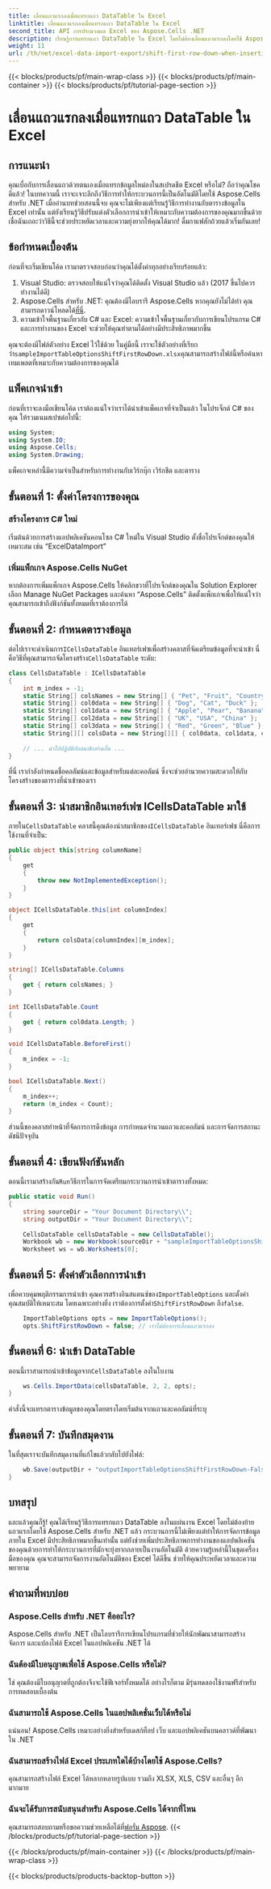 ```yaml
---
title: เลื่อนแถวแรกลงเมื่อแทรกแถว DataTable ใน Excel
linktitle: เลื่อนแถวแรกลงเมื่อแทรกแถว DataTable ใน Excel
second_title: API การประมวลผล Excel ของ Aspose.Cells .NET
description: เรียนรู้การแทรกแถว DataTable ใน Excel โดยไม่ต้องเลื่อนแถวแรกลงโดยใช้ Aspose.Cells สำหรับ .NET คำแนะนำทีละขั้นตอนเพื่อการทำงานอัตโนมัติที่ง่ายดาย
weight: 11
url: /th/net/excel-data-import-export/shift-first-row-down-when-inserting-cells-datatable-rows-in-excel/
---
```


{{< blocks/products/pf/main-wrap-class >}}
{{< blocks/products/pf/main-container >}}
{{< blocks/products/pf/tutorial-page-section >}}

# เลื่อนแถวแรกลงเมื่อแทรกแถว DataTable ใน Excel

## การแนะนำ

คุณเบื่อกับการเลื่อนแถวด้วยตนเองเมื่อแทรกข้อมูลใหม่ลงในสเปรดชีต Excel หรือไม่? ถือว่าคุณโชคดีแล้ว! ในบทความนี้ เราจะเจาะลึกถึงวิธีการทำให้กระบวนการนี้เป็นอัตโนมัติโดยใช้ Aspose.Cells สำหรับ .NET เมื่ออ่านบทช่วยสอนนี้จบ คุณจะไม่เพียงแต่เรียนรู้วิธีการทำงานกับตารางข้อมูลใน Excel เท่านั้น แต่ยังเรียนรู้วิธีปรับแต่งตัวเลือกการนำเข้าให้เหมาะกับความต้องการของคุณมากขึ้นด้วย เชื่อฉันเถอะว่าวิธีนี้จะช่วยประหยัดเวลาและความยุ่งยากให้คุณได้มาก! ดื่มกาแฟสักถ้วยแล้วเริ่มกันเลย!

## ข้อกำหนดเบื้องต้น

ก่อนที่จะเริ่มเขียนโค้ด เรามาตรวจสอบก่อนว่าคุณได้ตั้งค่าทุกอย่างเรียบร้อยแล้ว:

1. Visual Studio: ตรวจสอบให้แน่ใจว่าคุณได้ติดตั้ง Visual Studio แล้ว (2017 ขึ้นไปควรทำงานได้ดี)
2.  Aspose.Cells สำหรับ .NET: คุณต้องมีไลบรารี Aspose.Cells หากคุณยังไม่ได้ทำ คุณสามารถดาวน์โหลดได้[ที่นี่](https://releases.aspose.com/cells/net/).
3. ความเข้าใจพื้นฐานเกี่ยวกับ C# และ Excel: ความเข้าใจพื้นฐานเกี่ยวกับการเขียนโปรแกรม C# และการทำงานของ Excel จะช่วยให้คุณทำตามได้อย่างมีประสิทธิภาพมากขึ้น

 คุณจะต้องมีไฟล์ตัวอย่าง Excel ไว้ใช้ด้วย ในคู่มือนี้ เราจะใช้ตัวอย่างที่เรียกว่า`sampleImportTableOptionsShiftFirstRowDown.xlsx`คุณสามารถสร้างไฟล์นี้หรือค้นหาเทมเพลตที่เหมาะกับความต้องการของคุณได้

## แพ็คเกจนำเข้า

ก่อนที่เราจะลงมือเขียนโค้ด เราต้องแน่ใจว่าเราได้นำเข้าแพ็คเกจที่จำเป็นแล้ว ในโปรเจ็กต์ C# ของคุณ ให้รวมเนมสเปซต่อไปนี้:

```csharp
using System;
using System.IO;
using Aspose.Cells;
using System.Drawing;
```

แพ็คเกจเหล่านี้มีความจำเป็นสำหรับการทำงานกับเวิร์กบุ๊ก เวิร์กชีต และตาราง

## ขั้นตอนที่ 1: ตั้งค่าโครงการของคุณ

### สร้างโครงการ C# ใหม่

เริ่มต้นด้วยการสร้างแอปพลิเคชันคอนโซล C# ใหม่ใน Visual Studio ตั้งชื่อโปรเจ็กต์ของคุณให้เหมาะสม เช่น “ExcelDataImport”

### เพิ่มแพ็กเกจ Aspose.Cells NuGet

หากต้องการเพิ่มแพ็กเกจ Aspose.Cells ให้คลิกขวาที่โปรเจ็กต์ของคุณใน Solution Explorer เลือก Manage NuGet Packages และค้นหา “Aspose.Cells” ติดตั้งแพ็กเกจเพื่อให้แน่ใจว่าคุณสามารถเข้าถึงฟังก์ชันทั้งหมดที่เราต้องการได้

## ขั้นตอนที่ 2: กำหนดตารางข้อมูล

 ต่อไปเราจะดำเนินการ`ICellsDataTable` อินเทอร์เฟซเพื่อสร้างคลาสที่จัดเตรียมข้อมูลที่จะนำเข้า นี่คือวิธีที่คุณสามารถจัดโครงสร้าง`CellsDataTable` ระดับ:

```csharp
class CellsDataTable : ICellsDataTable
{
    int m_index = -1;
    static String[] colsNames = new String[] { "Pet", "Fruit", "Country", "Color" };
    static String[] col0data = new String[] { "Dog", "Cat", "Duck" };
    static String[] col1data = new String[] { "Apple", "Pear", "Banana" };
    static String[] col2data = new String[] { "UK", "USA", "China" };
    static String[] col3data = new String[] { "Red", "Green", "Blue" };
    static String[][] colsData = new String[][] { col0data, col1data, col2data, col3data };
    
    // ... นำไปปฏิบัติกับสมาชิกท่านอื่น ...
}
```

ที่นี่ เรากำลังกำหนดชื่อคอลัมน์และข้อมูลสำหรับแต่ละคอลัมน์ ซึ่งจะช่วยอำนวยความสะดวกให้กับโครงสร้างของตารางที่นำเข้าของเรา

## ขั้นตอนที่ 3: นำสมาชิกอินเทอร์เฟซ ICellsDataTable มาใช้

 ภายใน`CellsDataTable` คลาสนี้คุณต้องนำสมาชิกของ`ICellsDataTable` อินเทอร์เฟซ นี่คือการใช้งานที่จำเป็น:

```csharp
public object this[string columnName]
{
    get
    {
        throw new NotImplementedException();
    }
}

object ICellsDataTable.this[int columnIndex]
{
    get
    {
        return colsData[columnIndex][m_index];
    }
}

string[] ICellsDataTable.Columns
{
    get { return colsNames; }
}

int ICellsDataTable.Count
{
    get { return col0data.Length; }
}

void ICellsDataTable.BeforeFirst()
{
    m_index = -1;
}

bool ICellsDataTable.Next()
{
    m_index++;
    return (m_index < Count);
}
```

ส่วนนี้ของคลาสทำหน้าที่จัดการการดึงข้อมูล การกำหนดจำนวนแถวและคอลัมน์ และการจัดการสถานะดัชนีปัจจุบัน

## ขั้นตอนที่ 4: เขียนฟังก์ชันหลัก

 ตอนนี้เรามาสร้างกัน`Run`วิธีการในการจัดเตรียมกระบวนการนำเข้าตารางทั้งหมด:

```csharp
public static void Run()
{
    string sourceDir = "Your Document Directory\\";
    string outputDir = "Your Document Directory\\";
    
    CellsDataTable cellsDataTable = new CellsDataTable();
    Workbook wb = new Workbook(sourceDir + "sampleImportTableOptionsShiftFirstRowDown.xlsx");
    Worksheet ws = wb.Worksheets[0];
```

## ขั้นตอนที่ 5: ตั้งค่าตัวเลือกการนำเข้า

 เพื่อควบคุมพฤติกรรมการนำเข้า คุณควรสร้างอินสแตนซ์ของ`ImportTableOptions` และตั้งค่าคุณสมบัติให้เหมาะสม โดยเฉพาะอย่างยิ่ง เราต้องการตั้งค่า`ShiftFirstRowDown` ถึง`false`.

```csharp
    ImportTableOptions opts = new ImportTableOptions();
    opts.ShiftFirstRowDown = false; // เราไม่ต้องการเลื่อนแถวแรกลง
```

## ขั้นตอนที่ 6: นำเข้า DataTable

 ตอนนี้เราสามารถนำเข้าข้อมูลจาก`CellsDataTable` ลงในใบงาน

```csharp
    ws.Cells.ImportData(cellsDataTable, 2, 2, opts);
}
```

คำสั่งนี้จะแทรกตารางข้อมูลของคุณโดยตรงโดยเริ่มต้นจากแถวและคอลัมน์ที่ระบุ

## ขั้นตอนที่ 7: บันทึกสมุดงาน

ในที่สุดเราจะบันทึกสมุดงานที่แก้ไขแล้วกลับไปยังไฟล์:

```csharp
    wb.Save(outputDir + "outputImportTableOptionsShiftFirstRowDown-False.xlsx");
}
```

## บทสรุป

และแล้วคุณก็รู้! คุณได้เรียนรู้วิธีการแทรกแถว DataTable ลงในแผ่นงาน Excel โดยไม่ต้องย้ายแถวแรกโดยใช้ Aspose.Cells สำหรับ .NET แล้ว กระบวนการนี้ไม่เพียงแต่ทำให้การจัดการข้อมูลภายใน Excel มีประสิทธิภาพมากขึ้นเท่านั้น แต่ยังช่วยเพิ่มประสิทธิภาพการทำงานของแอปพลิเคชันของคุณด้วยการทำให้กระบวนการที่มักจะยุ่งยากกลายเป็นงานอัตโนมัติ ด้วยความรู้เหล่านี้ในชุดเครื่องมือของคุณ คุณจะสามารถจัดการงานอัตโนมัติของ Excel ได้ดีขึ้น ช่วยให้คุณประหยัดเวลาและความพยายาม

## คำถามที่พบบ่อย

### Aspose.Cells สำหรับ .NET คืออะไร?
Aspose.Cells สำหรับ .NET เป็นไลบรารีการเขียนโปรแกรมที่ช่วยให้นักพัฒนาสามารถสร้าง จัดการ และแปลงไฟล์ Excel ในแอปพลิเคชัน .NET ได้

### ฉันต้องมีใบอนุญาตเพื่อใช้ Aspose.Cells หรือไม่?
ใช่ คุณต้องมีใบอนุญาตที่ถูกต้องจึงจะใช้ฟีเจอร์ทั้งหมดได้ อย่างไรก็ตาม มีรุ่นทดลองใช้งานฟรีสำหรับการทดสอบเบื้องต้น

### ฉันสามารถใช้ Aspose.Cells ในแอปพลิเคชั่นเว็บได้หรือไม่
แน่นอน! Aspose.Cells เหมาะอย่างยิ่งสำหรับเดสก์ท็อป เว็บ และแอปพลิเคชันบนคลาวด์ที่พัฒนาใน .NET

### ฉันสามารถสร้างไฟล์ Excel ประเภทใดได้บ้างโดยใช้ Aspose.Cells?
คุณสามารถสร้างไฟล์ Excel ได้หลากหลายรูปแบบ รวมถึง XLSX, XLS, CSV และอื่นๆ อีกมากมาย

### ฉันจะได้รับการสนับสนุนสำหรับ Aspose.Cells ได้จากที่ไหน
 คุณสามารถสอบถามหรือขอความช่วยเหลือได้ที่[ฟอรั่ม Aspose](https://forum.aspose.com/c/cells/9).
{{< /blocks/products/pf/tutorial-page-section >}}

{{< /blocks/products/pf/main-container >}}
{{< /blocks/products/pf/main-wrap-class >}}

{{< blocks/products/products-backtop-button >}}
